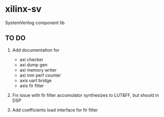 # xilinx-sv
 SystemVerilog component lib


## TO DO 
1) Add documentation for 
    - axi checker
    - axi dump gen
    - axi memory writer
    - axi mm perf counter
    - axis uart bridge
    - axis fir filter

2) Fix issue with fir filter accumulator synthesizes to LUT&FF, but should in DSP
3) Add coefficients load interface for fir filter